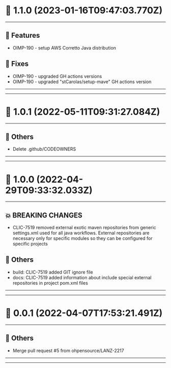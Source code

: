 # :confetti_ball: 1.1.0 (2023-01-16T09:47:03.770Z)
- - -
## :hammer: Features
* OIMP-190 - setup AWS Corretto Java distribution
## :bug: Fixes
* OIMP-190 - upgraded GH actions versions
* OIMP-190 - upgraded "stCarolas/setup-mave" GH actions version
- - -
- - -
# :confetti_ball: 1.0.1 (2022-05-11T09:31:27.084Z)
- - -
## :newspaper: Others
* Delete .github/CODEOWNERS
- - -
- - -
# :confetti_ball: 1.0.0 (2022-04-29T09:33:32.033Z)
- - -
## :boom: BREAKING CHANGES
* CLIC-7519 removed external exotic maven repositories from generic settings.xml used for all java workflows. External repositories are necessary only for specific modules so they can be configured for specific projects
## :newspaper: Others
* build: CLIC-7519 added GIT ignore file
* docs: CLIC-7519 added information about include special external repositories in project pom.xml files
- - -
- - -
# :confetti_ball: 0.0.1 (2022-04-07T17:53:21.491Z)
- - -
## :newspaper: Others
* Merge pull request #5 from ohpensource/LANZ-2217
- - -
- - -
